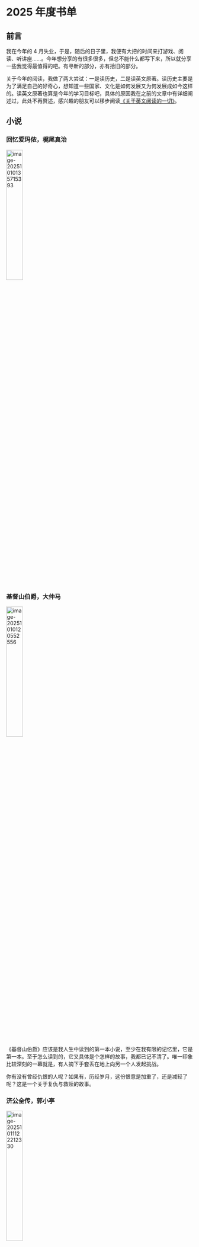 # 2025 年度书单

## 前言

我在今年的 4 月失业，于是，随后的日子里，我便有大把的时间来打游戏、阅读、听讲座……。今年想分享的有很多很多，但总不能什么都写下来，所以就分享一些我觉得最值得的吧。有寻新的部分，亦有拾旧的部分。

关于今年的阅读，我做了两大尝试：一是读历史，二是读英文原著。读历史主要是为了满足自己的好奇心，想知道一些国家、文化是如何发展又为何发展成如今这样的。读英文原著也算是今年的学习目标吧，具体的原因我在之前的文章中有详细阐述过，此处不再赘述，感兴趣的朋友可以移步阅读[《关于英文阅读的一切》](https://mp.weixin.qq.com/s/gQC-eF0_OuGbWUqCyrTgww)。

## 小说

### 回忆爱玛侬，梶尾真治

<img src="../assets/2025%E5%B9%B4%E5%BA%A6%E4%B9%A6%E5%8D%95/image-20251010135715393.png" alt="image-20251010135715393" width="30%" />

### 基督山伯爵，大仲马

<img src="../assets/2025%E5%B9%B4%E5%BA%A6%E4%B9%A6%E5%8D%95/image-20251010120552556.png" alt="image-20251010120552556" width="30%" />

《基督山伯爵》应该是我人生中读到的第一本小说，至少在我有限的记忆里，它是第一本。至于怎么读到的，它又具体是个怎样的故事，我都已记不清了。唯一印象比较深刻的一幕就是，有人摘下手套丢在地上向另一个人发起挑战。

你有没有曾经仇恨的人呢？如果有，历经岁月，这份恨意是加重了，还是减轻了呢？这是一个关于复仇与救赎的故事。

### 济公全传，郭小亭

<img src="../assets/2025%E5%B9%B4%E5%BA%A6%E4%B9%A6%E5%8D%95/image-20251011122212330.png" alt="image-20251011122212330" width="30%" />

清朝爽文。如若《济公全传》在起点中文网连载，不知效果如何？

### 银河英雄传说，田中芳树

<img src="../assets/2025%E5%B9%B4%E5%BA%A6%E4%B9%A6%E5%8D%95/image-20251011131423583.png" alt="image-20251011131423583" width="30%" />

我无法想象，民主与帝制的战争，会在太空中爆发。

## 诗集

### 悲伤的人不要相遇，李麦花

<img src="../assets/2025%E5%B9%B4%E5%BA%A6%E4%B9%A6%E5%8D%95/Snipaste_2025-10-11_11-40-20.png" alt="Snipaste_2025-10-11_11-40-20" width="30%" />

母亲问「写诗有什么用？」

李麦花写道：

> 父亲做那么多漂亮的房子柜子桌子椅子
> 他消失了，有一天它们也会消失
> 写诗，不是这样的，妈妈
> 如果写得好
> 有一天我消失了
> 它们会一直在
> 它们替我说话

### 西西诗集，西西

<img src="../assets/2025%E5%B9%B4%E5%BA%A6%E4%B9%A6%E5%8D%95/image-20251012081554560.png" alt="image-20251012081554560" width="30%" />

## 政治

### 自由主義和對其的不滿，法蘭西斯·福山

<img src="../assets/2025%E5%B9%B4%E5%BA%A6%E4%B9%A6%E5%8D%95/image-20251012081935187.png" alt="image-20251012081935187" width="30%" />

## 经济

### How Countries Go Broke: The Big Cycle，Ray Dalio

<img src="../assets/2025%E5%B9%B4%E5%BA%A6%E4%B9%A6%E5%8D%95/image-20251011203719754.png" alt="image-20251011203719754" width="30%" />

没有什么能逃过周期——生态周期、历史周期、经济周期、人口周期……

为什么？因为在幸福年代，大家都在自觉或不自觉地加杠杆。

## 历史

### 壹玖壹壹：从鸦片战争到军阀混战的百年影像史，刘香成

<img src="../assets/2025%E5%B9%B4%E5%BA%A6%E4%B9%A6%E5%8D%95/s29507799.jpg" alt="img" width="30%" />

这是一部影相集，它记录了 1859 年至 1928 年间动荡的中国。在描绘历史这件事上，相较于文字，图像有着更震撼的力量：你能看见那个时代里，生活在这片土地上的不同年龄、不同阶级、不同肤色的人们的真实样貌。真实与我们的认识之间有着怎样的不同呢？看看吧，他们穿着草鞋，他们叼着烟斗，他们目光炯炯。

### 重说中国近代史，张鸣

<img src="../assets/2025%E5%B9%B4%E5%BA%A6%E4%B9%A6%E5%8D%95/image-20251011122321422.png" alt="image-20251011122321422" width="30%" />

中国近代史是大学必修课，虽说是近代史，但众所周知，这是一门政治课。重说的目的就在于，让近代史回归近代史。

### 金雀花王朝：缔造英格兰的武士国王与王后们，丹·琼斯

<img src="../assets/2025%E5%B9%B4%E5%BA%A6%E4%B9%A6%E5%8D%95/image-20251011122042540.png" alt="image-20251011122042540" width="30%" />

### 空王冠：玫瑰战争与都铎王朝的崛起，丹·琼斯

<img src="../assets/2025%E5%B9%B4%E5%BA%A6%E4%B9%A6%E5%8D%95/image-20251011122119297.png" alt="image-20251011122119297" width="30%" />

在希腊罗马时期，不列颠不过是偏远一隅，中世纪前中期，英格兰也难与欧洲的大陆国家媲美，可到了 18 世纪，这个岛屿却成为了世界舞台的中心。工业革命前的英格兰经历了什么？是怎样的历史遗产促使它成为曾经的大英帝国？丹·琼斯的这两本书会带你回顾那个血与火中的英格兰。

### The Landscape of History: How Historians Map the Past，John Lewis Gaddis

<img src="../assets/2025%E5%B9%B4%E5%BA%A6%E4%B9%A6%E5%8D%95/image-20251011131031711.png" alt="image-20251011131031711" width="30%"/>

真实的历史到底是怎样的？我很喜欢的一个台北乐队，名叫 Vast & Hazy。真实的历史大概就是如此，庞大且朦胧。它由无数渺小的个体编织而成，从此刻回望，历史如同身处迷雾之中，你能隐约看见轮廓，却怎么也无法看清细节。

这本书主要写给历史研究者，但作为普通的历史读者，我还是从中收获了不少启发：

1. 「历史」本身是客观存在的，但是「历史学」不是。历史学家不过也只是用有限的史料拼凑出一个可能的过去。
2. 「Everything depended on everything else.」历史没有单一因果可言，「结构性问题的背后必然是结构性的历史成因」说的大体就是如此。小心那种「某一件事或某一个人造成了某一个结果」的观点。
3. 「历史」是结合了必然与偶然的「复杂系统（complex systems）」，它既非完全决定论的结果，也不是纯粹偶然的拼合。例如，一战的爆发从宏观上看似必然（因列强竞争结构早已存在），但其触发点——萨拉热窝事件——却是偶然的。
4. 「历史学」是一门「解释的艺术」而非「预测的科学」，它需要平衡必然与偶然。
5. 避免将现代价值观强加于过去的人物。

### 英国史，西蒙·沙玛

<img src="../assets/2025%E5%B9%B4%E5%BA%A6%E4%B9%A6%E5%8D%95/image-20251011203141508.png" alt="image-20251011203141508" width="30%" />

### 风雨横渡：英国、奴隶和美国革命，西蒙·沙玛

<img src="../assets/2025%E5%B9%B4%E5%BA%A6%E4%B9%A6%E5%8D%95/image-20251011203147085.png" alt="image-20251011203147085" width="30%"/>

## 杂志

### 新哲人 05：我爱故我在

<img src="../assets/2025%E5%B9%B4%E5%BA%A6%E4%B9%A6%E5%8D%95/s35077862.jpg" alt="s35077862" width="30%" />

### 呼吸 12：成功以外的长期主义

<img src="../assets/2025%E5%B9%B4%E5%BA%A6%E4%B9%A6%E5%8D%95/image-20251012122340601.png" alt="image-20251012122340601" width="30%" />

## 漫画

### 电影少女，桂正和

<img src="../assets/2025%E5%B9%B4%E5%BA%A6%E4%B9%A6%E5%8D%95/20240427131425428.png" alt="20240427131425428" width="50%" />

这故事看得我糟心，有三角恋，有人不知道自己真正喜欢的是谁，有人害怕表达会被误解，有人生命所剩无几……还以为是恋爱喜剧的。

我想桂正和在创作这部作品的时候一定也在想这些问题吧：如果你知道这份爱有期限，你还会开始吗？为什么我们的表达不能再直白一些呢？爱到底是一种感觉，还是一种能力呢？

桂正和另一部作品《I”s》也是讲的爱情故事，我实在没心力看了，老夫心绞痛。

### 爱玛侬系列，梶尾真治 & 鹤田谦二

<img src="../assets/2025%E5%B9%B4%E5%BA%A6%E4%B9%A6%E5%8D%95/image-20251011152057886.png" alt="image-20251011152057886" width="30%" />

《回忆爱玛侬》的漫画版。

### Forget me not，鹤田谦二

<img src="../assets/2025%E5%B9%B4%E5%BA%A6%E4%B9%A6%E5%8D%95/20230521145204632.png" alt="20230521145204632" width="50%" />

### 大仙术士李白，叶明轩

<img src="../assets/2025%E5%B9%B4%E5%BA%A6%E4%B9%A6%E5%8D%95/20250817082407946.png" alt="20250817082407946" width="50%" />

如果能重来，我也要选李白。

## 影视

### 血谜拼图，尹钟彬

<img src="../assets/2025%E5%B9%B4%E5%BA%A6%E4%B9%A6%E5%8D%95/p2920512351.webp" alt="img" width="50%" />

作为一部推理剧，故事的展现方式总体可评为中上，不过能让我看下去的主要原因是，我是金多美粉丝！

### 杀人回忆，奉俊昊

<img src="../assets/2025%E5%B9%B4%E5%BA%A6%E4%B9%A6%E5%8D%95/p1633113220.webp" alt="img" width="50%" />

### 金福南杀人事件始末，张哲洙

<img src="../assets/2025%E5%B9%B4%E5%BA%A6%E4%B9%A6%E5%8D%95/p596526266.webp" alt="img" width="50%" />

「不在沉默中爆发，就在沉默中灭亡。」

## 音乐

### 爱爱爱，方大同

<img src="../assets/2025%E5%B9%B4%E5%BA%A6%E4%B9%A6%E5%8D%95/1021664.jpg" alt="愛愛愛專輯- 方大同Khalil Fong - LINE MUSIC" width="30%" />

我心中最能代表大同的专辑。RIP。

### 如果每天都可以 happy happy 谁想要 sad:)) - 一起去度假，陈娴静

<img src="../assets/2025%E5%B9%B4%E5%BA%A6%E4%B9%A6%E5%8D%95/1200x630bb.jpg" alt="如果每天都可以happy happy 谁想要sad:)) - 一起去度假》- 陈娴静的专辑- Apple Music" width="30%" />

在念白、饶舌与摇滚之间，总之，风格独特。

### Radio (Dum-Dum)，宋雨琦

<img src="../assets/2025%E5%B9%B4%E5%BA%A6%E4%B9%A6%E5%8D%95/latest.jpeg" alt="Radio (Dum-Dum) | (G)I-DLE Wiki | Fandom" width="30%" />

无它，我是雨琦粉丝！

### andata (Electric Youth Remix)，坂本龙一 & Electric Youth

<img src="../assets/2025%E5%B9%B4%E5%BA%A6%E4%B9%A6%E5%8D%95/ab67616d0000b273c2c8d79979f620d651e6ff47.jpeg" alt="andata (Electric Youth Remix) - Single by Ryuichi Sakamoto | Spotify" width="30%" />

Electric Youth 是一支来自加拿大的乐队，与他们的名字一样，他们的作品中有很多的电子合成器音效。这首由他们重新编曲的 andata 同样有着浓厚的电子合成器成分，其中的鼓组节奏感十足。

### Hollow Knight: Silksong (Original Soundtrack)，Christopher Larkin

<img src="../assets/2025%E5%B9%B4%E5%BA%A6%E4%B9%A6%E5%8D%95/ab67616d0000b273e9bb10e381fbd4f78ce2a511.jpeg" alt="Hollow Knight: Silksong (Original Soundtrack) - Album by Christopher Larkin  | Spotify" width="30%" />

《Silksong》发售之后，我几乎每天都会听这张专辑。在玩游戏的时候，很难有精力同时面对敌人和欣赏音乐，当我闲暇时再听这张专辑，并回忆游戏里的内容，我发现这些曲目无论是乐器选择还是曲调转折都十分契合《Silksong》想要的人物与环境刻画。

一个王国曾经的恢弘与如今的衰败，皆在专辑第一首曲目——《Enter Pharloom》之中。推荐其中几首我比较喜欢的：《Phantom》、《Red Maiden》、《Cogwork Dancers》、《Sister of the Void》。

## 游戏

### 双影奇境，Hazelight Studios

![split_fiction](../assets/2025%E5%B9%B4%E5%BA%A6%E4%B9%A6%E5%8D%95/split_fiction.jpg)

Hazelight Studios 在年初时推出的力作，同《双人成行》和《逃出生天》一样，是一款双人游戏，于是这款游戏最大的难度就是，你需要一个能和你一起玩的朋友。

这一作在内容和玩法上都致敬了很多经典，有些甚至可以追溯到上个世纪。如果你是个多元游戏爱好者，那么恭喜你，你能更好地体验这个游戏带来的乐趣。当然，这个游戏最能带给你的，是对友情的体验，无论是游戏内还是游戏外。

### Persona 5 Royal，ATLUS

![persona_5_royal](../assets/2025%E5%B9%B4%E5%BA%A6%E4%B9%A6%E5%8D%95/persona_5_royal.jpg)

ペルソナ！！！！！

经典 JRPG。如果你想尝试 JRPG 这一类型，P5R 是最优选择，没有之一（绝对不是因为能十艘跳！！！）。

### 剑星，SHIFT UP Corporation

![stellar_blade](../assets/2025%E5%B9%B4%E5%BA%A6%E4%B9%A6%E5%8D%95/stellar_blade.jpg)

没什么好说的，没有人能比金亨泰更懂艺术！！！！！

### No Man's Sky 无人深空，Hello Games

![no_mans_sky](../assets/2025%E5%B9%B4%E5%BA%A6%E4%B9%A6%E5%8D%95/no_mans_sky.jpg)

开放世界探索游戏。

我最喜欢的环节就是开着飞船欣赏各种随机生成的星球，无论是在太空中观赏一个奇特色彩的星球，还是身处星球之上观赏它独特的壮观景象。

面对无尽的宇宙，探索一切未知时能伴随你的，只剩下孤独。

### Crusader Kings III，Paradox Development Studio

![crusader_kings_III](../assets/2025%E5%B9%B4%E5%BA%A6%E4%B9%A6%E5%8D%95/crusader_kings_III.jpg)

中世纪权力模拟器。

在利益与友谊面前，在权力与亲情面前，在盟约与正义面前，你会怎么选？玩一把你就能知道自己的马基雅维利程度是多少。

我想，能在权力斗争中攀至顶峰的，应该不会是「哲学王」。

### Hollow Knight: Silksong，Team Cherry

![silksong](../assets/2025%E5%B9%B4%E5%BA%A6%E4%B9%A6%E5%8D%95/silksong.jpg)

如果你是顶尖的平台跳跃玩家，或者是像我这样经历过「魂系列」洗礼的抖 M，那你就可以在这款游戏中体验到不小的乐趣。如果都不是，那这款续作可能暂时还不适合你，不妨等等官方更新和玩家攻略。

在剧情上，我觉得《Silksong》很好地利用了碎片化叙事来描绘一个世界走向没落时的众生相。好像我喜欢的「类魂系列」背景都是如此。世界走向终结，有「灰心哥」，有乐观主义者，有坚守使命之人，亦有背信弃义之人……终结之后，是崭新的开始。

「人生是残酷的，但残酷的尽头也有温柔存在。」
